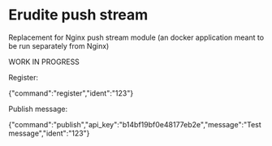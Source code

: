 # Erudite push stream

Replacement for Nginx push stream module (an docker application meant to be run separately from Nginx)

WORK IN PROGRESS

Register:

{"command":"register","ident":"123"}

Publish message:

{"command":"publish","api_key":"b14bf19bf0e48177eb2e","message":"Test message","ident":"123"}
